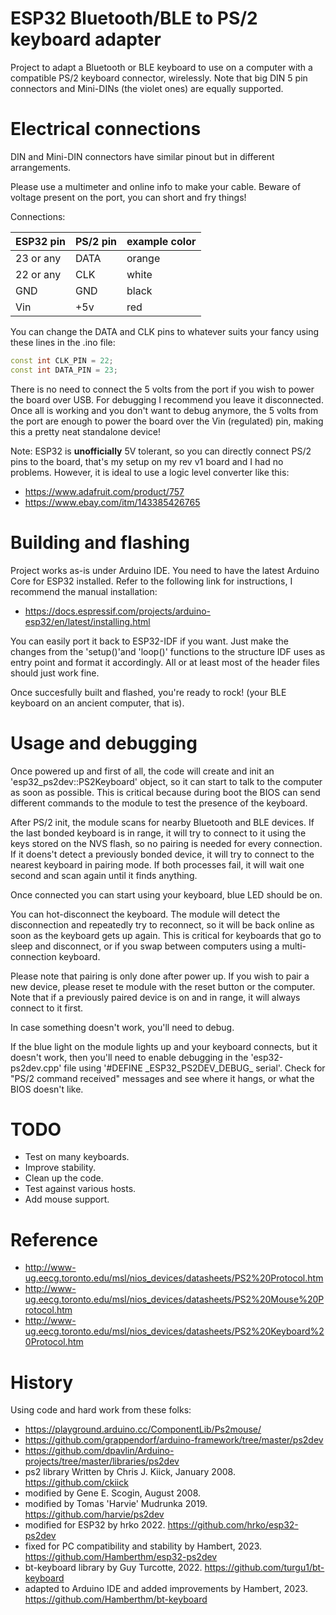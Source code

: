 # ESP32 Bluetooth/BLE to PS/2 keyboard adapter

Project to adapt a Bluetooth or BLE keyboard to use on a computer with a compatible PS/2 keyboard connector, wirelessly.
Note that big DIN 5 pin connectors and Mini-DINs (the violet ones) are equally supported.


# Electrical connections

DIN and Mini-DIN connectors have similar pinout but in different arrangements.

Please use a multimeter and online info to make your cable. Beware of voltage present on the port, you can short and fry things!

Connections:

| ESP32 pin | PS/2 pin | example color |
| --------- | -------- | ------------- |
| 23 or any | DATA     | orange        |
| 22 or any | CLK      | white         |
| GND       | GND      | black         |
| Vin       | +5v      | red           |

You can change the DATA and CLK pins to whatever suits your fancy using these lines in the .ino file:

```cpp
const int CLK_PIN = 22;
const int DATA_PIN = 23;
```

There is no need to connect the 5 volts from the port if you wish to power the board over USB. For debugging I recommend you leave it disconnected. Once all is working and you don't want to debug anymore, the 5 volts from the port are enough to power the board over the Vin (regulated) pin, making this a pretty neat standalone device!

Note: ESP32 is **unofficially** 5V tolerant, so you can directly connect PS/2 pins to the board, that's my setup on my rev v1 board and I had no problems. However, it is ideal to use a logic level converter like this:

 * https://www.adafruit.com/product/757
 * https://www.ebay.com/itm/143385426765


# Building and flashing

Project works as-is under Arduino IDE. You need to have the latest Arduino Core for ESP32 installed. Refer to the following link for instructions, I recommend the manual installation:

* https://docs.espressif.com/projects/arduino-esp32/en/latest/installing.html

You can easily port it back to ESP32-IDF if you want. Just make the changes from the 'setup()'and 'loop()' functions to the structure IDF uses as entry point and format it accordingly. All or at least most of the header files should just work fine.

Once succesfully built and flashed, you're ready to rock! (your BLE keyboard on an ancient computer, that is).


# Usage and debugging

Once powered up and first of all, the code will create and init an 'esp32_ps2dev::PS2Keyboard' object, so it can start to talk to the computer as soon as possible. This is critical because during boot the BIOS can send different commands to the module to test the presence of the keyboard.

After PS/2 init, the module scans for nearby Bluetooth and BLE devices. If the last bonded keyboard is in range, it will try to connect to it using the keys stored on the NVS flash, so no pairing is needed for every connection. If it doens't detect a previously bonded device, it will try to connect to the nearest keyboard in pairing mode. If both processes fail, it will wait one second and scan again until it finds anything.

Once connected you can start using your keyboard, blue LED should be on.

You can hot-disconnect the keyboard. The module will detect the disconnection and repeatedly try to reconnect, so it will be back online as soon as the keyboard gets up again. This is critical for keyboards that go to sleep and disconnect, or if you swap between computers using a multi-connection keyboard. 

Please note that pairing is only done after power up. If you wish to pair a new device, please reset te module with the reset button or the computer. Note that if a previously paired device is on and in range, it will always connect to it first.

In case something doesn't work, you'll need to debug. 

If the blue light on the module lights up and your keyboard connects, but it doesn't work, then you'll need to enable debugging in the 'esp32-ps2dev.cpp' file using '#DEFINE \_ESP32_PS2DEV_DEBUG\_ serial'. Check for "PS/2 command received" messages and see where it hangs, or what the BIOS doesn't like. 

# TODO
 * Test on many keyboards.
 * Improve stability.
 * Clean up the code.
 * Test against various hosts.
 * Add mouse support.

# Reference
- http://www-ug.eecg.toronto.edu/msl/nios_devices/datasheets/PS2%20Protocol.htm
- http://www-ug.eecg.toronto.edu/msl/nios_devices/datasheets/PS2%20Mouse%20Protocol.htm
- http://www-ug.eecg.toronto.edu/msl/nios_devices/datasheets/PS2%20Keyboard%20Protocol.htm

# History
Using code and hard work from these folks:
 
 * https://playground.arduino.cc/ComponentLib/Ps2mouse/
 * https://github.com/grappendorf/arduino-framework/tree/master/ps2dev
 * https://github.com/dpavlin/Arduino-projects/tree/master/libraries/ps2dev
 * ps2 library Written by Chris J. Kiick, January 2008. https://github.com/ckiick
 * modified by Gene E. Scogin, August 2008.
 * modified by Tomas 'Harvie' Mudrunka 2019. https://github.com/harvie/ps2dev
 * modified for ESP32 by hrko 2022. https://github.com/hrko/esp32-ps2dev
 * fixed for PC compatibility and stability by Hambert, 2023. https://github.com/Hamberthm/esp32-ps2dev
 * bt-keyboard library by Guy Turcotte, 2022. https://github.com/turgu1/bt-keyboard
 * adapted to Arduino IDE and added improvements by Hambert, 2023. https://github.com/Hamberthm/bt-keyboard
